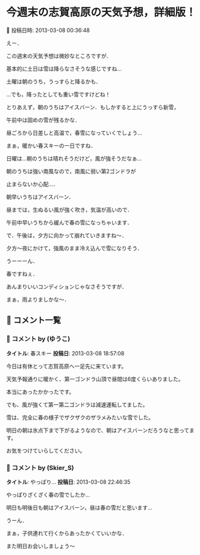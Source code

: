 # 今週末の志賀高原の天気予想，詳細版！

📅 投稿日時: 2013-03-08 00:36:48

えー．


この週末の天気予想は微妙なところですが．





基本的に土日は雪は降らなさそうな感じですね…


土曜は朝のうち，うっすらと降るかも．


…でも，降ったとしても重い雪ですけどね！


とりあえず，朝のうちはアイスバーン．もしかすると上にうっすら新雪，


午前中は固めの雪が残るかな．


昼ごろから日差しと高温で，春雪になっていくでしょう…


まぁ，暖かい春スキーの一日ですね．





日曜は…朝のうちは晴れそうだけど，風が強そうだなぁ…


朝のうちは強い南風なので，南風に弱い第2ゴンドラが


止まらないか心配…．


朝早いうちはアイスバーン．


昼までは，生ぬるい風が強く吹き，気温が高いので．


午前中早いうちから緩んで春の雪になっちゃいます．


で．午後は，夕方に向かって崩れていきますね～．


夕方～夜にかけて，強風のまま冷え込んで雪になりそう．





うーーーん．


春ですねぇ．


あんまりいいコンディションじゃなさそうですが．


まぁ，雨よりましかな～．

## 💬 コメント一覧

### 💬 コメント by (ゆうこ)
**タイトル**: 春スキー
**投稿日**: 2013-03-08 18:57:08

今日は有休とって志賀高原へ一足先に来ています。

天気予報通りに暖かく、第一ゴンドラ山頂で昼間は6度くらいありました。

本当にあったかかったです。

でも、風が強くて第一第二ゴンドラは減速運転してました。

雪は、完全に春の様子でザクザクのザラメみたいな雪でした。

明日の朝は氷点下まで下がるようなので、朝はアイスバーンだろうなと思ってます。

お気をつけていらしてください。

### 💬 コメント by (Skier_S)
**タイトル**: やっぱり…
**投稿日**: 2013-03-08 22:46:35

やっぱりざくざく春の雪でしたか…

明日も明後日も朝はアイスバーン，昼は春の雪だと思います…

うーん．



まぁ，子供連れて行くからあったかくていいかな．

また明日お会いしましょう～

